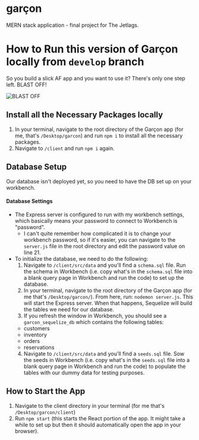 # garçon
MERN stack application - final project for The Jetlags.

# How to Run this version of Garçon locally from `develop` branch

So you build a slick AF app and you want to use it? There's only one step left. BLAST OFF!

![BLAST OFF](https://cms.qz.com/wp-content/uploads/2018/01/blue-origin-new-shepard-experiment-research-jeff-bezos-texas-launch-reusable.jpg?quality=75&strip=all&w=2200&h=1238)

## Install all the Necessary Packages locally
1. In your terminal, navigate to the root directory of the Garçon app (for me, that's `/Desktop/garcon`) and run `npm i` to install all the necessary packages.
2. Navigate to `/client` and run `npm i` again.

## Database Setup
Our database isn't deployed yet, so you need to have the DB set up on your workbench.

#### Database Settings
* The Express server is configured to run with my workbench settings, which basically means your password to connect to Workbench is "password".
  * I can't quite remember how complicated it is to change your workbench password, so if it's easier, you can navigate to the `server.js` file in the root directory and edit the password value on line 21.
* To initialize the database, we need to do the following:
  1. Navigate to `/client/src/data` and you'll find a `schema.sql` file. Run the schema in Workbench (i.e. copy what's in the `schema.sql` file into a blank query page in Workbench and run the code) to set up the database.
  2. In your terminal, navigate to the root directory of the Garçon app (for me that's `/Desktop/garcon/`). From here, run: `nodemon server.js`. This will start the Express server. When that happens, Sequelize will build the tables we need for our database.
  3. If you refresh the window in Workbench, you should see a `garcon_sequelize_db` which contains the following tables:
    * customers
    * inventory
    * orders
    * reservations
  4. Navigate to `/client/src/data` and you'll find a `seeds.sql` file. Sow the seeds in Workbench (i.e. copy what's in the `seeds.sql` file into a blank query page in Workbench and run the code) to populate the tables with our dummy data for testing purposes.

## How to Start the App
1. Navigate to the client directory in your terminal (for me that's `/Desktop/garcon/client`)
2. Run `npm start` (this starts the React portion of the app. It might take a while to set up but then it should automatically open the app in your browser).


